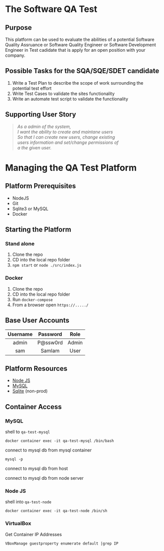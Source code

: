 # The Software QA Test

## Purpose
This platform can be used to evaluate the abilities of a potential Software Quality Assruance or Software Quality Engineer or Software Development Engineer in Test cadidate that is apply for an open position with your company.

## Possible Tasks for the SQA/SQE/SDET candidate
1. Write a Test Plan to describe the scope of work surrounding the potential test effort
2. Write Test Cases to validate the sites functionality
3. Write an automate test script to validate the functionality

## Supporting User Story
> *As a admin of the system,  
> I want the ability to create and maintane users  
> So that I can create new users, change existing  
> users information and set/change permissions of  
> a the given user.*

# Managing the QA Test Platform
## Platform Prerequisites
* NodeJS
* Git
* Sqlite3 or MySQL
* Docker

## Starting the Platform
### Stand alone
1. Clone the repo
2. CD into the local repo folder
3. `npm start` or `node ./src/index.js`

### Docker
1. Clone the repo
2. CD into the local repo folder
3. Run `docker-compose`
4. From a browser open `https://...../`

## Base User Accounts
| Username | Password | Role |
|:------:|:-----:|:---:|
| admin | P@ssw0rd | Admin |
| sam | SamIam | User |

## Platform Resources
* [Node JS](https://hub.docker.com/_/node)
* [MySQL](https://hub.docker.com/_/mysql)
* [Sqlite](https://www.sqlite.org/index.html) (non-prod)

## Container Access

### MySQL
shell to `qa-test-mysql`

    docker container exec -it qa-test-mysql /bin/bash

connect to mysql db from mysql container

    mysql -p 

connect to mysql db from host

connect to mysql db from node server

### Node JS
shell into `qa-test-node`

    docker container exec -it qa-test-node /bin/sh


### VirtualBox
Get Container IP Addresses

    VBoxManage guestproperty enumerate default |grep IP

